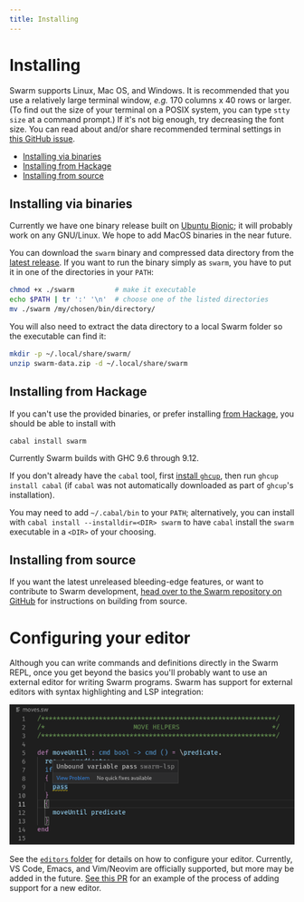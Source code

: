 ```yaml
---
title: Installing
---
```


Installing
==========

Swarm supports Linux, Mac OS, and Windows.  It is recommended that you
use a relatively large terminal window, *e.g.* 170 columns x 40 rows
or larger.  (To find out the size of your terminal on a POSIX system,
you can type `stty size` at a command prompt.) If it's not big enough,
try decreasing the font size. You can read about and/or share
recommended terminal settings in [this GitHub
issue](https://github.com/swarm-game/swarm/issues/447).

- [Installing via binaries](#installing-via-binaries)
- [Installing from Hackage](#installing-from-Hackage)
- [Installing from source](#installing-from-source)

Installing via binaries
-----------------------

Currently we have one binary release built on [Ubuntu Bionic](https://github.com/docker-library/buildpack-deps/blob/98a5ab81d47a106c458cdf90733df0ee8beea06c/ubuntu/bionic/Dockerfile); it
will probably work on any GNU/Linux.  We hope to add MacOS binaries in the
near future.

You can download the `swarm` binary and compressed data directory from
the [latest release](https://github.com/swarm-game/swarm/releases). If
you want to run the binary simply as `swarm`, you have to put it in
one of the directories in your `PATH`:
```bash
chmod +x ./swarm          # make it executable
echo $PATH | tr ':' '\n'  # choose one of the listed directories
mv ./swarm /my/chosen/bin/directory/
```
You will also need to extract the data directory to a local Swarm folder so
the executable can find it:
```bash
mkdir -p ~/.local/share/swarm/
unzip swarm-data.zip -d ~/.local/share/swarm
```

Installing from Hackage
-----------------------

If you can't use the provided binaries, or prefer installing [from
Hackage](https://hackage.haskell.org/package/swarm), you should be
able to install with

    cabal install swarm

Currently Swarm builds with GHC 9.6 through 9.12.

If you don't already have the `cabal` tool, first [install
`ghcup`](https://www.haskell.org/ghcup/), then run `ghcup install
cabal` (if `cabal` was not automatically downloaded as part of
`ghcup`'s installation).

You may need to add `~/.cabal/bin` to your `PATH`; alternatively, you
can install with `cabal install --installdir=<DIR> swarm` to have
`cabal` install the `swarm` executable in a `<DIR>` of your choosing.

Installing from source
----------------------

If you want the latest unreleased bleeding-edge features, or want to
contribute to Swarm development, [head over to the Swarm repository on
GitHub](https://github.com/swarm-game/swarm/#readme) for instructions
on building from source.

Configuring your editor
=======================

Although you can write commands and definitions directly in the Swarm
REPL, once you get beyond the basics you'll probably want to use an
external editor for writing Swarm programs.  Swarm has support for
external editors with syntax highlighting and LSP integration:

![Editor with problem popup](/images/editor.png)

See the [`editors`
folder](https://github.com/swarm-game/swarm/tree/main/editors) for
details on how to configure your editor.  Currently, VS Code, Emacs,
and Vim/Neovim are officially supported, but more may be added in the
future.  [See this PR](https://github.com/swarm-game/swarm/pull/1518)
for an example of the process of adding support for a new editor.

